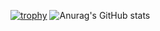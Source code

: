 [![trophy](https://github-profile-trophy.vercel.app/?username=H1jikata)](https://github.com/ryo-ma/github-profile-trophy)
![Anurag's GitHub stats](https://github-readme-stats.vercel.app/api?username=&show_icons=true&theme=radical)
